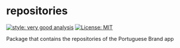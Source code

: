 # repositories

[![style: very good analysis][very_good_analysis_badge]][very_good_analysis_link]
[![License: MIT][license_badge]][license_link]

Package that contains the repositories of the Portuguese Brand app

[license_badge]: https://img.shields.io/badge/license-MIT-blue.svg
[license_link]: https://opensource.org/licenses/MIT
[very_good_analysis_badge]: https://img.shields.io/badge/style-very_good_analysis-B22C89.svg
[very_good_analysis_link]: https://pub.dev/packages/very_good_analysis